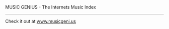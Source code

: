 MUSIC GENIUS - The Internets Music Index
________________________________________
Check it out at www.musicgeni.us
